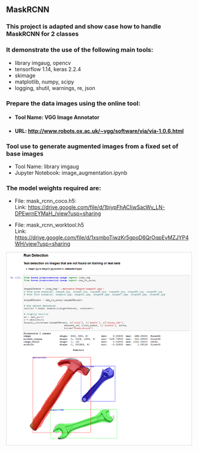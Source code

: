## MaskRCNN

### This project is adapted and show case how to handle MaskRCNN for 2 classes
### It demonstrate the use of the following main tools:
- library imgaug, opencv
- tensorflow 1.14, keras 2.2.4
- skimage
- matplotlib, numpy, scipy
- logging, shutil, warnings, re, json

### Prepare the data images using the online tool: 
- #### Tool Name:  VGG Image Annotator 
- #### URL:        http://www.robots.ox.ac.uk/~vgg/software/via/via-1.0.6.html


### Tool use to generate augmented images from a fixed set of base images
- Tool Name:        library imgaug
- Jupyter Notebook: image_augmentation.ipynb

### The model weights required are:
- File:  	mask_rcnn_coco.h5:   
Link:	https://drive.google.com/file/d/1bjypFhACIiwSacWv_LN-DPEwrnEYMaH_/view?usp=sharing

- File: 	mask_rcnn_worktool.h5   
Link:	https://drive.google.com/file/d/1xsmboTiwzKr5gpoD6QrOqpEyMZJYP4WH/view?usp=sharing

![](image/result.png)
